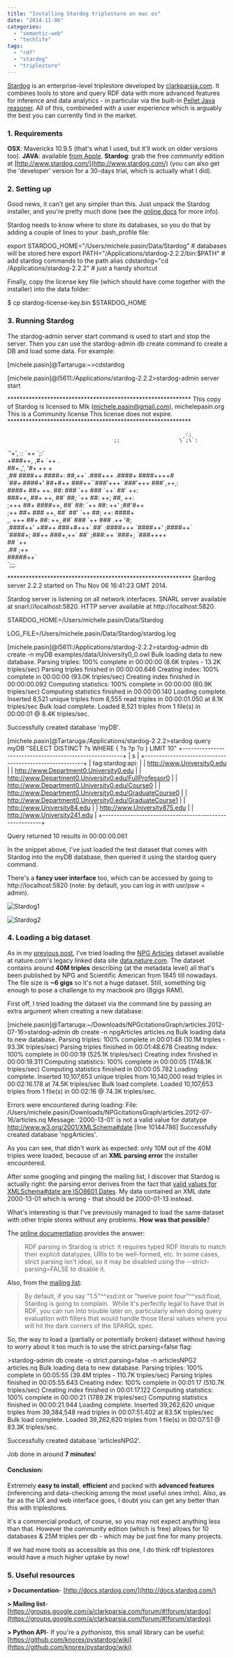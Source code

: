 ```yaml
---
title: "Installing Stardog triplestore on mac os"
date: "2014-11-06"
categories: 
  - "semantic-web"
  - "techlife"
tags: 
  - "rdf"
  - "stardog"
  - "triplestore"
---
```


[Stardog](http://www.stardog.com/) is an enterprise-level triplestore developed by [clarkparsia.com](http://clarkparsia.com/). It combines tools to store and query RDF data with more advanced features for inference and data analytics - in particular via the built-in [Pellet Java reasoner](http://clarkparsia.com/pellet/). All of this, combineded with a user experience which is arguably the best you can currently find in the market.

### 1\. Requirements

**OSX**: Mavericks 10.9.5 (that's what I used, but it'll work on older versions too). **JAVA**: available [from Apple](http://support.apple.com/kb/dl1572). **Stardog**: grab the free _community_ edition at [http://www.stardog.com/](http://www.stardog.com/) (you can also get the 'developer' version for a 30-days trial, which is actually what I did).

### 2\. Setting up

Good news, it can't get any simpler than this. Just unpack the Stardog installer, and you're pretty much done (see the [online docs](http://docs.stardog.com/quick-start/) for more info).

Stardog needs to know where to store its databases, so you do that by adding a couple of lines to your .bash\_profile file:

export STARDOG\_HOME="/Users/michele.pasin/Data/Stardog"  # databases will be stored here
export PATH="/Applications/stardog-2.2.2/bin:$PATH"  # add stardog commands to the path
alias cdstardog="cd /Applications/stardog-2.2.2"  # just a handy shortcut

Finally, copy the license key file (which should have come together with the installer) into the data folder:

$ cp stardog-license-key.bin $STARDOG\_HOME

### 3\. Running Stardog

The stardog-admin server start command is used to start and stop the server. Then you can use the stardog-admin db create command to create a DB and load some data. For example:

\[michele.pasin\]@Tartaruga:~>cdstardog 

\[michele.pasin\]@l5611:/Applications/stardog-2.2.2>stardog-admin server start

\*\*\*\*\*\*\*\*\*\*\*\*\*\*\*\*\*\*\*\*\*\*\*\*\*\*\*\*\*\*\*\*\*\*\*\*\*\*\*\*\*\*\*\*\*\*\*\*\*\*\*\*\*\*\*\*\*\*\*\*
This copy of Stardog is licensed to MIk (michele.pasin@gmail.com), michelepasin.org
This is a Community license
This license does not expire.
\*\*\*\*\*\*\*\*\*\*\*\*\*\*\*\*\*\*\*\*\*\*\*\*\*\*\*\*\*\*\*\*\*\*\*\*\*\*\*\*\*\*\*\*\*\*\*\*\*\*\*\*\*\*\*\*\*\*\*\*

                                                             :;   
                                      ;;                   \`;\`:   
  \`'+',    ::                        \`++                    \`;:\`  
 +###++,  ,#+                        \`++                    .     
 ##+.,',  '#+                         ++                     +    
,##      ####++  ####+:   ##,++\` .###+++   .####+    ####++++#    
\`##+     ####+'  ##+#++   ###++\`\`###'+++  \`###'+++  ###\`,++,:     
 ####+    ##+        ++.  ##:   ###  \`++  ###  \`++\` ##\`  ++:      
  ###++,  ##+        ++,  ##\`   ##;  \`++  ##:   ++; ##,  ++:      
    ;+++  ##+    ####++,  ##\`   ##:  \`++  ##:   ++' ;##'#++       
     ;++  ##+   ###  ++,  ##\`   ##'  \`++  ##;   ++:  ####+        
,.   +++  ##+   ##:  ++,  ##\`   ###  \`++  ###  .++  '#;           
,####++'  +##++ ###+#+++\` ##\`   :####+++  \`####++'  ;####++\`      
\`####+;    ##++  ###+,++\` ##\`    ;###:++   \`###+;   \`###++++      
                                                    ##   \`++      
                                                   .##   ;++      
                                                    #####++\`      
                                                     \`;;;.        

\*\*\*\*\*\*\*\*\*\*\*\*\*\*\*\*\*\*\*\*\*\*\*\*\*\*\*\*\*\*\*\*\*\*\*\*\*\*\*\*\*\*\*\*\*\*\*\*\*\*\*\*\*\*\*\*\*\*\*\*
Stardog server 2.2.2 started on Thu Nov 06 16:41:23 GMT 2014.

Stardog server is listening on all network interfaces.
SNARL server available at snarl://localhost:5820.
HTTP server available at http://localhost:5820.

STARDOG\_HOME=/Users/michele.pasin/Data/Stardog 

LOG\_FILE=/Users/michele.pasin/Data/Stardog/stardog.log

\[michele.pasin\]@l5611:/Applications/stardog-2.2.2>stardog-admin db create -n myDB examples/data/University0\_0.owl
Bulk loading data to new database.
Parsing triples: 100% complete in 00:00:00 (8.6K triples - 13.2K triples/sec)
Parsing triples finished in 00:00:00.646
Creating index: 100% complete in 00:00:00 (93.0K triples/sec)
Creating index finished in 00:00:00.092
Computing statistics: 100% complete in 00:00:00 (60.9K triples/sec)
Computing statistics finished in 00:00:00.140
Loading complete.
Inserted 8,521 unique triples from 8,555 read triples in 00:00:01.050 at 8.1K triples/sec
Bulk load complete.  Loaded 8,521 triples from 1 file(s) in 00:00:01 @ 8.4K triples/sec.

Successfully created database 'myDB'.

\[michele.pasin\]@Tartaruga:/Applications/stardog-2.2.2>stardog query myDB "SELECT DISTINCT ?s WHERE { ?s ?p ?o } LIMIT 10"
+--------------------------------------------------------+
|                           s                            |
+--------------------------------------------------------+
| tag:stardog:api:                                       |
| http://www.University0.edu                             |
| http://www.Department0.University0.edu                 |
| http://www.Department0.University0.edu/FullProfessor0  |
| http://www.Department0.University0.edu/Course0         |
| http://www.Department0.University0.edu/GraduateCourse0 |
| http://www.Department0.University0.edu/GraduateCourse1 |
| http://www.University84.edu                            |
| http://www.University875.edu                           |
| http://www.University241.edu                           |
+--------------------------------------------------------+

Query returned 10 results in 00:00:00.061

In the snippet above, I've just loaded the test dataset that comes with Stardog into the myDB database, then queried it using the stardog query command.

There's a **fancy user interface** too, which can be accessed by going to http://localhost:5820 (note: by default, you can log in with usr/psw = admin).

![Stardog1](/media/static/blog_img/stardog1.png "stardog1.png")

![Stardog2](/media/static/blog_img/stardog2.png "stardog2.png")

### 4\. Loading a big dataset

As in my [previous post](http://www.michelepasin.org/blog/2014/10/16/getting-started-with-a-triplestore-on-mac-os-graphdb-aka-owlim/), I've tried loading the [NPG Articles](http://data.nature.com/downloads/2012-07-16/articles.2012-07-16.nq.tar.gz) dataset available at nature.com's legacy linked data site [data.nature.com](http://www.nature.com/developers/documentation/linked-data-platform/releases/snapshot-downloads/). The dataset contains around **40M triples** describing (at the metadata level) all that's been published by NPG and Scientific American from 1845 till nowadays. The file size is **~6 gigs** so it's not a huge dataset. Still, something big enough to pose a challenge to my macbook pro (8gigs RAM).

First off, I tried loading the dataset via the command line by passing an extra argument when creating a new database:

\[michele.pasin\]@Tartaruga:~/Downloads/NPGcitationsGraph/articles.2012-07-16>stardog-admin db create -n npgArticles articles.nq 
Bulk loading data to new database.
Parsing triples: 100% complete in 00:01:48 (10.1M triples - 93.3K triples/sec)
Parsing triples finished in 00:01:48.678
Creating index: 100% complete in 00:00:19 (525.1K triples/sec)
Creating index finished in 00:00:19.311
Computing statistics: 100% complete in 00:00:05 (1748.1K triples/sec)
Computing statistics finished in 00:00:05.782
Loading complete.
Inserted 10,107,653 unique triples from 10,140,000 read triples in 00:02:16.178 at 74.5K triples/sec
Bulk load complete.  Loaded 10,107,653 triples from 1 file(s) in 00:02:16 @ 74.3K triples/sec.

Errors were encountered during loading:
File: /Users/michele.pasin/Downloads/NPGcitationsGraph/articles.2012-07-16/articles.nq Message: '2000-13-01' is not a valid value for datatype http://www.w3.org/2001/XMLSchema#date \[line 10144786\]
Successfully created database 'npgArticles'.

As you can see, that didn't work as expected: only 10M out of the 40M triples were loaded, because of an **XML parsing error** the installer encountered.

After some googling and pinging the mailing list, I discover that Stardog is actually right: the parsing error derives from the fact that [valid values for XMLSchema#date are ISO8601 Dates](http://www.w3.org/TR/xmlschema-2/#isoformats). My data contained an XML date 2000-13-01 which is wrong - that should be 2000-01-13 instead.

What's interesting is that I've previously managed to load the same dataset with other triple stores without any problems. **How was that possible**?

The [online documentation](http://docs.stardog.com/using/#sd-Updating) provides the answer:

> RDF parsing in Stardog is strict: it requires typed RDF literals to match their explicit datatypes, URIs to be well-formed, etc. In some cases, strict parsing isn't ideal, so it may be disabled using the \--strict-parsing=FALSE to disable it.

Also, from the [mailing list](https://groups.google.com/a/clarkparsia.com/forum/#!searchin/stardog/strict$20parsing/stardog/EiMLvJkN8MM/kELB3d3iC80J):

> By default, if you say "1.5"^^xsd:int or "twelve point four"^^xsd:float, Stardog is going to complain.  While it's perfectly legal to have that in RDF, you can run into trouble later on, particularly when doing query evaluation with filters that would handle those literal values where you will hit the dark corners of the SPARQL spec.

So, the way to load a (partially or potentially broken) dataset without having to worry about it too much is to use the strict.parsing=false flag:

\>stardog-admin db create -o strict.parsing=false -n articlesNPG2 articles.nq
Bulk loading data to new database.
Parsing triples: 100% complete in 00:05:55 (39.4M triples - 110.7K triples/sec)
Parsing triples finished in 00:05:55.643
Creating index: 100% complete in 00:01:17 (510.7K triples/sec)
Creating index finished in 00:01:17.122
Computing statistics: 100% complete in 00:00:21 (1789.2K triples/sec)
Computing statistics finished in 00:00:21.944
Loading complete.
Inserted 39,262,620 unique triples from 39,384,548 read triples in 00:07:51.402 at 83.5K triples/sec
Bulk load complete.  Loaded 39,262,620 triples from 1 file(s) in 00:07:51 @ 83.3K triples/sec.

Successfully created database 'articlesNPG2'.

Job done in around **7 minutes**!

#### Conclusion:

Extremely **easy to install**, **efficient** and packed with **advanced features** (inferencing and data-checking among the most useful ones imho). Also, as far as the UX and web interface goes, I doubt you can get any better than this with triplestores.

It's a commercial product, of course, so you may not expect anything less than that. However the community edition (which is free) allows for 10 databases & 25M triples per db - which may be just fine for many projects.

If we had more tools as accessible as this one, I do think rdf triplestores would have a much higher uptake by now!

### 5\. Useful resources

**\> Documentation**- [http://docs.stardog.com/](http://docs.stardog.com/)

**\> Mailing list**- [https://groups.google.com/a/clarkparsia.com/forum/#!forum/stardog](https://groups.google.com/a/clarkparsia.com/forum/#!forum/stardog)

**\> Python API**- If you're a _pythonista_, this small library can be useful: [https://github.com/knorex/pystardog/wiki](https://github.com/knorex/pystardog/wiki)
